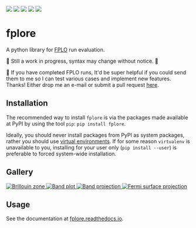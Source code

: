 [![](https://img.shields.io/github/release/mueslo/fplore.svg?style=flat-square)](https://github.com/mueslo/fplore/releases)
[![](https://img.shields.io/pypi/v/fplore.svg?style=flat-square)](https://pypi.org/project/fplore/)
[![](https://img.shields.io/github/actions/workflow/status/mueslo/fplore/tests.yml?branch=master&style=flat-square)](https://github.com/mueslo/fplore/actions/workflows/tests.yml)
[![](https://img.shields.io/readthedocs/fplore.svg?style=flat-square)](https://fplore.readthedocs.io)
[![](https://img.shields.io/github/license/mueslo/fplore.svg?style=flat-square)](https://github.com/mueslo/fplore/blob/master/LICENSE)


# fplore
A python library for [FPLO](https://www.fplo.de/) run evaluation.

:construction: Still a work in progress, syntax may change without notice. :construction:

:raising_hand: If you have completed FPLO runs, It'd be super helpful if you could send them to me so I can test various cases and implement new features. Thanks! Either drop me an e-mail or submit a pull request [here](https://github.com/mueslo/fplore_example_data/).

## Installation

The recommended way to install `fplore` is via the packages made available at PyPI by using the tool `pip`:
 ``pip install fplore``.
 
Ideally, you should never install packages from PyPI as system packages, rather you should use [virtual environments](https://realpython.com/python-virtual-environments-a-primer/). If for some reason `virtualenv` is unavailable to you, installing for your user only (`pip install --user`) is preferable to forced system-wide installation.

## Gallery
[
![Brillouin zone](https://fplore.readthedocs.io/en/latest/_images/sphx_glr_brillouin_zone_thumb.png)
![Band plot](https://fplore.readthedocs.io/en/latest/_images/sphx_glr_band_plot_thumb.png)
![Band projection](https://fplore.readthedocs.io/en/latest/_images/sphx_glr_project_thumb.png)
![Fermi surface projection](https://fplore.readthedocs.io/en/latest/_images/sphx_glr_proj_fermisurf_thumb.png)
](https://fplore.readthedocs.io/en/latest/gallery/)

## Usage

See the documentation at [fplore.readthedocs.io](https://fplore.readthedocs.io/en/latest).


